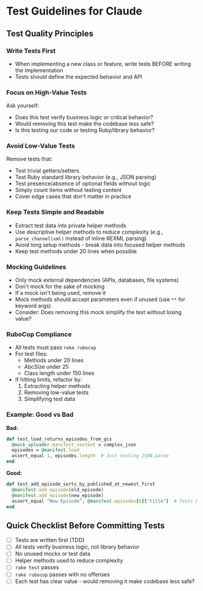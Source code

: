 # Test Guidelines for Claude

## Test Quality Principles

### Write Tests First
- When implementing a new class or feature, write tests BEFORE writing the implementation
- Tests should define the expected behavior and API

### Focus on High-Value Tests
Ask yourself:
- Does this test verify business logic or critical behavior?
- Would removing this test make the codebase less safe?
- Is this testing our code or testing Ruby/library behavior?

### Avoid Low-Value Tests
Remove tests that:
- Test trivial getters/setters
- Test Ruby standard library behavior (e.g., JSON parsing)
- Test presence/absence of optional fields without logic
- Simply count items without testing content
- Cover edge cases that don't matter in practice

### Keep Tests Simple and Readable
- Extract test data into private helper methods
- Use descriptive helper methods to reduce complexity (e.g., `parse_channel(xml)` instead of inline REXML parsing)
- Avoid long setup methods - break data into focused helper methods
- Keep test methods under 20 lines when possible

### Mocking Guidelines
- Only mock external dependencies (APIs, databases, file systems)
- Don't mock for the sake of mocking
- If a mock isn't being used, remove it
- Mock methods should accept parameters even if unused (use `**` for keyword args)
- Consider: Does removing this mock simplify the test without losing value?

### RuboCop Compliance
- All tests must pass `rake rubocop`
- For test files:
  - Methods under 20 lines
  - AbcSize under 25
  - Class length under 150 lines
- If hitting limits, refactor by:
  1. Extracting helper methods
  2. Removing low-value tests
  3. Simplifying test data

### Example: Good vs Bad

**Bad:**
```ruby
def test_load_returns_episodes_from_gcs
  @mock_uploader.manifest_content = complex_json
  episodes = @manifest.load
  assert_equal 1, episodes.length  # Just testing JSON.parse
end
```

**Good:**
```ruby
def test_add_episode_sorts_by_published_at_newest_first
  @manifest.add_episode(old_episode)
  @manifest.add_episode(new_episode)
  assert_equal "New Episode", @manifest.episodes[0]["title"]  # Tests business logic
end
```

## Quick Checklist Before Committing Tests

- [ ] Tests are written first (TDD)
- [ ] All tests verify business logic, not library behavior
- [ ] No unused mocks or test data
- [ ] Helper methods used to reduce complexity
- [ ] `rake test` passes
- [ ] `rake rubocop` passes with no offenses
- [ ] Each test has clear value - would removing it make codebase less safe?
